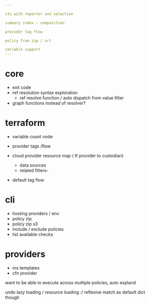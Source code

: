 ```yaml
---

ctx with reporter and selection

summary index ~ composition

provider tag flow

policy from zip / url

variable support
---
```


# core

- exit code
- ref resolution syntax exploration
  - ref resolve function / auto dispatch from value filter
- graph functions instead of resolver?

# terraform

- variable count node

- provider tags /flow
- cloud provider resource map  ( tf provider to custodian)
  - data sources
  - related filters-
 - default tag flow


# cli

- hosting providers / env
- policy zip
- policy zip s3
- include / exclude policies
- list available checks



# providers

- ms templates
- cfn provider


want to be able to execute across multiple policies, auto expland



undo lazy loading / resource loading :/ reflexive match as default dict though